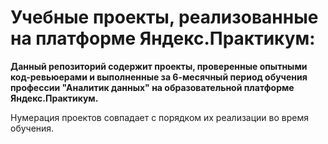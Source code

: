 # Учебные проекты, реализованные на платформе Яндекс.Практикум:
**Данный репозиторий содержит проекты, проверенные опытными код-ревьюерами и выполненные за 6-месячный период обучения профессии "Аналитик данных" на образовательной платформе Яндекс.Практикум.**

Нумерация проектов совпадает с порядком их реализации во время обучения.
